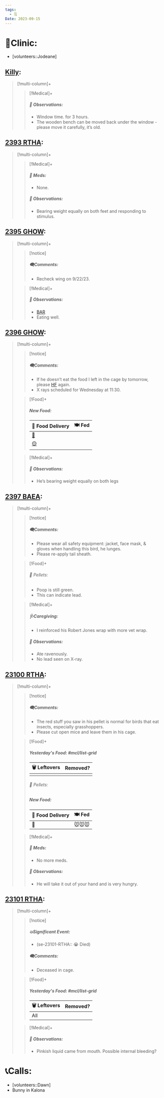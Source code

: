 ```yaml
---
tags:
  - 🗒️
Date: 2023-09-15
---
```


# 🏥Clinic:
- [volunteers::Jodeane]

## [Killy](../RARE%20Birds/Ed%20Birds/Killy.md):
> [!multi-column]+
>
>> [!Medical]+
>> ##### 🔭 Observations:
>> - Window time. for 3 hours.
>> - The wooden bench can be moved back under the window - please move it carefully, it’s old.

## [2393 RTHA](../RARE%20Birds/2393%20RTHA.md):
> [!multi-column]+
>
>> [!Medical]+
>> ##### 💊 Meds:
>> - None.
>>
>> ##### 🔭 Observations:
>> - Bearing weight equally on both feet and responding to stimulus.

## [2395 GHOW](../RARE%20Birds/2395%20GHOW.md):
> [!multi-column]+
>
>> [!notice]
>> ##### 🗨️Comments:
>> - Recheck wing on 9/22/23.
>
>> [!Medical]+
>> ##### 🔭 Observations:
>> - [BAR](../Admin/Codes/Bright-Alert-Responsive-(BAR).md)
>> - Eating well.

## [2396 GHOW](../RARE%20Birds/2396%20GHOW.md):
> [!multi-column]+
>
>> [!notice]
>> ##### 🗨️Comments:
>> - If he doesn’t eat the food I left in the cage by tomorrow, please [HF](../Admin/Codes/Handfed.md) again.
>> - X rays scheduled for Wednesday at 11:30.
>
>> [!Food]+
>> ##### New Food:
>> |🚚 Food Delivery| 🍽️ Fed|
>> |---|---|
>>|[🫱](../Admin/Codes/Handfed.md)|
>>|[🟡](../Admin/Codes/Whole%20food.md)|
>
>> [!Medical]+
>> ##### 🔭 Observations:
>> - He’s bearing weight equally on both legs

## [2397 BAEA](../RARE%20Birds/2397%20BAEA.md):
> [!multi-column]+
>
>> [!notice]
>> ##### 🗨️Comments:
>> - Please wear all safety equipment: jacket, face mask, & gloves when handling this bird, he lunges.
>> - Please re-apply tail sheath.
>
>> [!Food]+
>>###### 💩 Pellets:
>>- Poop is still green.
>>	- This can indicate lead.
>
>> [!Medical]+
>> ##### 🩺Caregiving:
>> - I reinforced his Robert Jones wrap with more vet wrap.
>>
>> ##### 🔭 Observations:
>> - Ate ravenously.
>> - No lead seen on X-ray.

## [23100 RTHA](../RARE%20Birds/23100%20RTHA.md):
> [!multi-column]+
>
>> [!notice]
>> ##### 🗨️Comments:
>> - The red stuff you saw in his pellet is normal for birds that eat insects, especially grasshoppers. 
>> - Please cut open mice and leave them in his cage. 
>
>> [!Food]+
>> ##### Yesterday's Food: #mcl/list-grid
>> |🗑️ Leftovers| Removed?
>> |---|---|
>>||
>>
>>###### 💩 Pellets:
>>
>> ##### New Food:
>> |🚚 Food Delivery| 🍽️ Fed|
>> |---|---|
>>|🫱|🐭🐭🐭
>
>> [!Medical]+
>> ##### 💊 Meds:
>> - No more meds.
>>
>> ##### 🔭 Observations:
>> - He will take it out of your hand and is very hungry. 

## [23101 RTHA](../RARE%20Birds/23101%20RTHA.md):
> [!multi-column]+
>
>> [!notice]
>> ##### 💥Significant Event:
>> - (se-23101-RTHA:: 😭 Died)
>>
>> ##### 🗨️Comments:
>> - Deceased in cage.
>
>> [!Food]+
>> ##### Yesterday's Food: #mcl/list-grid
>> |🗑️ Leftovers| Removed?
>> |---|---|
>>|All|
>
>> [!Medical]+
>> ##### 🔭 Observations:
>> - Pinkish liquid came from mouth. Possible internal bleeding?

# 📞Calls:
- [volunteers::Dawn]
- Bunny in Kalona